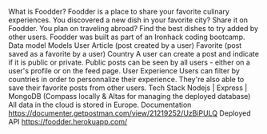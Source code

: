 What is Foodder?
Foodder is a place to share your favorite culinary experiences.
You discovered a new dish in your favorite city? Share it on Foodder.
You plan on traveling abroad? Find the best dishes to try added by other users.
Foodder was built as part of an Ironhack coding bootcamp.
Data model
Models
User
Article (post created by a user)
Favorite (post saved as a favorite by a user)
Country
A user can create a post and indicate if it is public or private. Public posts can be seen by all users - either on a user's profile or on the feed page.
User Experience
Users can filter by countries in order to personnalize their experience. They're also able to save their favorite posts from other users.
Tech Stack
Nodejs | Express | MongoDB (Compass locally & Altas for managing the deployed database)
All data in the cloud is stored in Europe.
Documentation
https://documenter.getpostman.com/view/21219252/UzBiPULQ
Deployed API
https://foodder.herokuapp.com/
